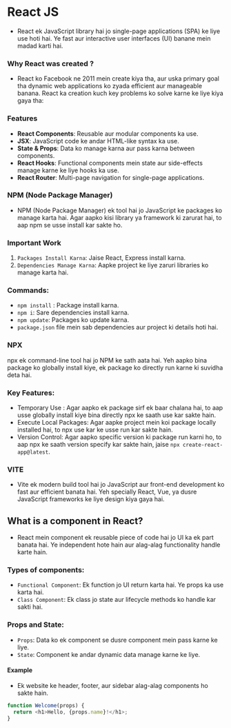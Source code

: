 # React JS

- React ek JavaScript library hai jo single-page applications (SPA) ke liye use hoti hai. Ye fast aur interactive user interfaces (UI) banane mein madad karti hai.

### Why React was created ?

- React ko Facebook ne 2011 mein create kiya tha, aur uska primary goal tha dynamic web applications ko zyada efficient aur manageable banana. React ka creation kuch key problems ko solve karne ke liye kiya gaya tha:

### Features

- **React Components**: Reusable aur modular components ka use.
- **JSX**: JavaScript code ke andar HTML-like syntax ka use.
- **State & Props**: Data ko manage karna aur pass karna between components.
- **React Hooks**: Functional components mein state aur side-effects manage karne ke liye hooks ka use.
- **React Router**: Multi-page navigation for single-page applications.

### NPM (Node Package Manager)

- NPM (Node Package Manager) ek tool hai jo JavaScript ke packages ko manage karta hai. Agar aapko kisi library ya framework ki zarurat hai, to aap npm se usse install kar sakte ho.

### Important Work

1. `Packages Install Karna`: Jaise React, Express install karna.
2. `Dependencies Manage Karna`: Aapke project ke liye zaruri libraries ko manage karta hai.

### Commands:

- `npm install` <package-name>: Package install karna.
- `npm i`: Sare dependencies install karna.
- `npm update`: Packages ko update karna.
- `package.json` file mein sab dependencies aur project ki details hoti hai.

### NPX

npx ek command-line tool hai jo NPM ke sath aata hai. Yeh aapko bina package ko globally install kiye, ek package ko directly run karne ki suvidha deta hai.

### Key Features:

- Temporary Use : Agar aapko ek package sirf ek baar chalana hai, to aap usse globally install kiye bina directly npx <package-name> ke saath use kar sakte hain.
- Execute Local Packages: Agar aapke project mein koi package locally installed hai, to npx use kar ke usse run kar sakte hain.
- Version Control: Agar aapko specific version ki package run karni ho, to aap npx ke saath version specify kar sakte hain, jaise `npx create-react-app@latest`.

### VITE

- Vite ek modern build tool hai jo JavaScript aur front-end development ko fast aur efficient banata hai. Yeh specially React, Vue, ya dusre JavaScript frameworks ke liye design kiya gaya hai.

## What is a component in React?

- React mein component ek reusable piece of code hai jo UI ka ek part banata hai. Ye independent hote hain aur alag-alag functionality handle karte hain.

### Types of components:

- `Functional Component`: Ek function jo UI return karta hai. Ye props ka use karta hai.
- `Class Component`: Ek class jo state aur lifecycle methods ko handle kar sakti hai.

### Props and State:

- `Props`: Data ko ek component se dusre component mein pass karne ke liye.
- `State`: Component ke andar dynamic data manage karne ke liye.

#### Example

- Ek website ke header, footer, aur sidebar alag-alag components ho sakte hain.

```javascript
function Welcome(props) {
  return <h1>Hello, {props.name}!</h1>;
}
```
